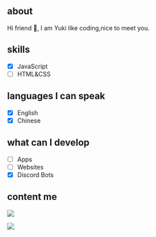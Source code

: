 ## about
Hi friend 👋,  I am Yuki like coding,nice to meet you.

## skills

- [x] JavaScript
- [ ] HTML&CSS

## languages I can speak

- [x] English 
- [x] Chinese

## what can I develop
- [ ] Apps
- [ ] Websites
- [x] Discord Bots

## content me
<p align="left"> 
    <a href="https://discord.gg/gmEc5WKrvR" target="_blank"> <img src="https://img.icons8.com/color/48/000000/discord.png"/> </a>
    
</p>

[![](https://metrics.lecoq.io/yuki0912)](https://github.com/yuki0912)
